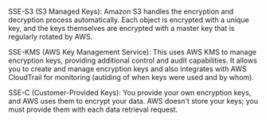 SSE-S3 (S3 Managed Keys): Amazon S3 handles the encryption and decryption process automatically. Each object is encrypted with a unique key, and the keys themselves are encrypted with a master key that is regularly rotated by AWS.

SSE-KMS (AWS Key Management Service): This uses AWS KMS to manage encryption keys, providing additional control and audit capabilities. It allows you to create and manage encryption keys and also integrates with AWS CloudTrail for monitoring (autiding of when keys were used and by whom).

SSE-C (Customer-Provided Keys): You provide your own encryption keys, and AWS uses them to encrypt your data. AWS doesn't store your keys; you must provide them with each data retrieval request.